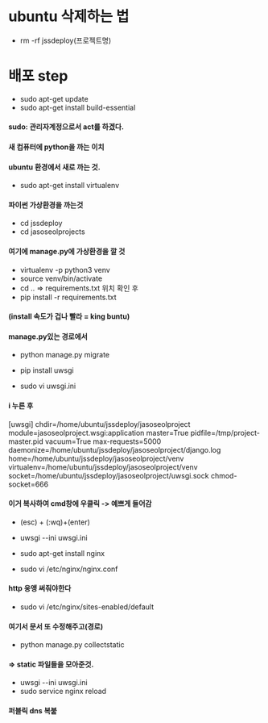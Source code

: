 # ubuntu 삭제하는 법
- rm -rf jssdeploy(프로젝트명)

# 배포 step
- sudo apt-get update
- sudo apt-get install build-essential

#### sudo: 관리자계정으로서 act를 하겠다.

#### 새 컴퓨터에 python을 까는 이치
#### ubuntu 환경에서 새로 까는 것.

- sudo apt-get install virtualenv
#### 파이썬 가상환경을 까는것

- cd jssdeploy
- cd jasoseolprojects
#### 여기에 manage.py에 가상환경을 깔 것

- virtualenv -p python3 venv
- source venv/bin/activate
- cd .. => requirements.txt 위치 확인 후
- pip install -r requirements.txt
#### (install 속도가 겁나 빨라 = king buntu)

#### manage.py있는 경로에서
- python manage.py migrate

- pip install uwsgi
- sudo vi uwsgi.ini
#### i 누른 후 
[uwsgi]
chdir=/home/ubuntu/jssdeploy/jasoseolproject
module=jasoseolproject.wsgi:application
master=True
pidfile=/tmp/project-master.pid
vacuum=True
max-requests=5000
daemonize=/home/ubuntu/jssdeploy/jasoseolproject/django.log
home=/home/ubuntu/jssdeploy/jasoseolproject/venv
virtualenv=/home/ubuntu/jssdeploy/jasoseolproject/venv
socket=/home/ubuntu/jssdeploy/jasoseolproject/uwsgi.sock
chmod-socket=666 
#### 이거 복사하여 cmd창에 우클릭 -> 예쁘게 들어감

- (esc) + (:wq)+(enter)


- uwsgi --ini uwsgi.ini
- sudo apt-get install nginx
- sudo vi /etc/nginx/nginx.conf
#### http 웅앵 써줘야한다
- sudo vi /etc/nginx/sites-enabled/default 
#### 여기서 문서 또 수정해주고(경로)
- python manage.py collectstatic
#### => static 파일들을 모아준것.
- uwsgi --ini uwsgi.ini
- sudo service nginx reload
#### 퍼블릭 dns 복붙
